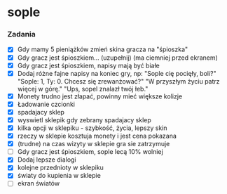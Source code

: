 # sople

### Zadania

- [x] Gdy mamy 5 pieniążków zmień skina gracza na "śpioszka"
- [x] Gdy gracz jest śpioszkiem... (uzupełnij) (ma ciemniej przed ekranem)
- [x] Gdy gracz jest śpioszkiem, napisy mają być białe
- [x] Dodaj różne fajne napisy na koniec gry, np: "Sople cię pocięły, boli?" "Sople: 1, Ty: 0. Chcesz się zrewanżować?" "W przyszłym życiu patrz więcej w górę." "Ups, sopel znalazł twój łeb."
- [x] Monety trudno jest złapać, powinny mieć większe kolizje
- [x] Ładowanie czcionki
- [x] spadajacy sklep
- [x] wyswietl sklepik gdy zebrany spadajacy sklep
- [x] kilka opcji w sklepiku - szybkość, życia, lepszy skin
- [x] rzeczy w sklepie kosztuja monety i jest cena pokazana 
- [x] (trudne) na czas wizyty w sklepie gra sie zatrzymuje 
- [ ] Gdy gracz jest śpioszkiem, sople lecą 10% wolniej
- [x] Dodaj lepsze dialogi 
- [x] kolejne przednioty w sklepiku 
- [x] światy do kupienia w sklepie 
- [ ] ekran światów
